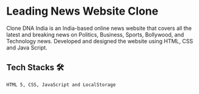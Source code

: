 # Leading News Website Clone
Clone DNA India is an India-based online news website that covers all the latest and breaking news on Politics, Business, Sports, Bollywood, and Technology news.
Developed and designed the website using HTML, CSS and Java Script.

  
  ## Tech Stacks 🛠
    
    HTML 5, CSS, JavaScript and LocalStorage


    
  

